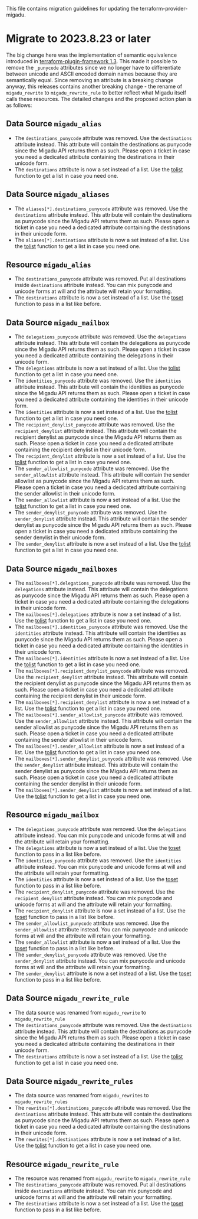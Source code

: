 <!--
SPDX-FileCopyrightText: The terraform-provider-migadu Authors
SPDX-License-Identifier: 0BSD
 -->

This file contains migration guidelines for updating the terraform-provider-migadu.

# Migrate to 2023.8.23 or later

The big change here was the implementation of semantic equivalence introduced in [terraform-plugin-framework 1.3](https://github.com/hashicorp/terraform-plugin-framework/issues/70). This made it possible to remove the `_punycode` attributes since we no longer have to differentiate between unicode and ASCII encoded domain names because they are semantically equal. Since removing an attribute is a breaking change anyway, this releases contains another breaking change - the rename of `migadu_rewrite` to `migadu_rewrite_rule` to better reflect what Migadu itself calls these resources. The detailed changes and the proposed action plan is as follows:

## Data Source `migadu_alias`

- The `destinations_punycode` attribute was removed. Use the `destinations` attribute instead. This attribute will contain the destinations as punycode since the Migadu API returns them as such. Please open a ticket in case you need a dedicated attribute containing the destinations in their unicode form.
- The `destinations` attribute is now a set instead of a list. Use the [tolist](https://developer.hashicorp.com/terraform/language/functions/tolist) function to get a list in case you need one.

## Data Source `migadu_aliases`

- The `aliases[*].destinations_punycode` attribute was removed. Use the `destinations` attribute instead. This attribute will contain the destinations as punycode since the Migadu API returns them as such. Please open a ticket in case you need a dedicated attribute containing the destinations in their unicode form.
- The `aliases[*].destinations` attribute is now a set instead of a list. Use the [tolist](https://developer.hashicorp.com/terraform/language/functions/tolist) function to get a list in case you need one.

## Resource `migadu_alias`

- The `destinations_punycode` attribute was removed. Put all destinations inside `destinations` attribute instead. You can mix punycode and unicode forms at will and the attribute will retain your formatting.
- The `destinations` attribute is now a set instead of a list. Use the [toset](https://developer.hashicorp.com/terraform/language/functions/toset) function to pass in a list like before.

## Data Source `migadu_mailbox`

- The `delegations_punycode` attribute was removed. Use the `delegations` attribute instead. This attribute will contain the delegations as punycode since the Migadu API returns them as such. Please open a ticket in case you need a dedicated attribute containing the delegations in their unicode form.
- The `delegations` attribute is now a set instead of a list. Use the [tolist](https://developer.hashicorp.com/terraform/language/functions/tolist) function to get a list in case you need one.
- The `identities_punycode` attribute was removed. Use the `identities` attribute instead. This attribute will contain the identities as punycode since the Migadu API returns them as such. Please open a ticket in case you need a dedicated attribute containing the identities in their unicode form.
- The `identities` attribute is now a set instead of a list. Use the [tolist](https://developer.hashicorp.com/terraform/language/functions/tolist) function to get a list in case you need one.
- The `recipient_denylist_punycode` attribute was removed. Use the `recipient_denylist` attribute instead. This attribute will contain the recipient denylist as punycode since the Migadu API returns them as such. Please open a ticket in case you need a dedicated attribute containing the recipient denylist in their unicode form.
- The `recipient_denylist` attribute is now a set instead of a list. Use the [tolist](https://developer.hashicorp.com/terraform/language/functions/tolist) function to get a list in case you need one.
- The `sender_allowlist_punycode` attribute was removed. Use the `sender_allowlist` attribute instead. This attribute will contain the sender allowlist as punycode since the Migadu API returns them as such. Please open a ticket in case you need a dedicated attribute containing the sender allowlist in their unicode form.
- The `sender_allowlist` attribute is now a set instead of a list. Use the [tolist](https://developer.hashicorp.com/terraform/language/functions/tolist) function to get a list in case you need one.
- The `sender_denylist_punycode` attribute was removed. Use the `sender_denylist` attribute instead. This attribute will contain the sender denylist as punycode since the Migadu API returns them as such. Please open a ticket in case you need a dedicated attribute containing the sender denylist in their unicode form.
- The `sender_denylist` attribute is now a set instead of a list. Use the [tolist](https://developer.hashicorp.com/terraform/language/functions/tolist) function to get a list in case you need one.

## Data Source `migadu_mailboxes`

- The `mailboxes[*].delegations_punycode` attribute was removed. Use the `delegations` attribute instead. This attribute will contain the delegations as punycode since the Migadu API returns them as such. Please open a ticket in case you need a dedicated attribute containing the delegations in their unicode form.
- The `mailboxes[*].delegations` attribute is now a set instead of a list. Use the [tolist](https://developer.hashicorp.com/terraform/language/functions/tolist) function to get a list in case you need one.
- The `mailboxes[*].identities_punycode` attribute was removed. Use the `identities` attribute instead. This attribute will contain the identities as punycode since the Migadu API returns them as such. Please open a ticket in case you need a dedicated attribute containing the identities in their unicode form.
- The `mailboxes[*].identities` attribute is now a set instead of a list. Use the [tolist](https://developer.hashicorp.com/terraform/language/functions/tolist) function to get a list in case you need one.
- The `mailboxes[*].recipient_denylist_punycode` attribute was removed. Use the `recipient_denylist` attribute instead. This attribute will contain the recipient denylist as punycode since the Migadu API returns them as such. Please open a ticket in case you need a dedicated attribute containing the recipient denylist in their unicode form.
- The `mailboxes[*].recipient_denylist` attribute is now a set instead of a list. Use the [tolist](https://developer.hashicorp.com/terraform/language/functions/tolist) function to get a list in case you need one.
- The `mailboxes[*].sender_allowlist_punycode` attribute was removed. Use the `sender_allowlist` attribute instead. This attribute will contain the sender allowlist as punycode since the Migadu API returns them as such. Please open a ticket in case you need a dedicated attribute containing the sender allowlist in their unicode form.
- The `mailboxes[*].sender_allowlist` attribute is now a set instead of a list. Use the [tolist](https://developer.hashicorp.com/terraform/language/functions/tolist) function to get a list in case you need one.
- The `mailboxes[*].sender_denylist_punycode` attribute was removed. Use the `sender_denylist` attribute instead. This attribute will contain the sender denylist as punycode since the Migadu API returns them as such. Please open a ticket in case you need a dedicated attribute containing the sender denylist in their unicode form.
- The `mailboxes[*].sender_denylist` attribute is now a set instead of a list. Use the [tolist](https://developer.hashicorp.com/terraform/language/functions/tolist) function to get a list in case you need one.

## Resource `migadu_mailbox`

- The `delegations_punycode` attribute was removed. Use the `delegations` attribute instead. You can mix punycode and unicode forms at will and the attribute will retain your formatting.
- The `delegations` attribute is now a set instead of a list. Use the [toset](https://developer.hashicorp.com/terraform/language/functions/toset) function to pass in a list like before.
- The `identities_punycode` attribute was removed. Use the `identities` attribute instead. You can mix punycode and unicode forms at will and the attribute will retain your formatting.
- The `identities` attribute is now a set instead of a list. Use the [toset](https://developer.hashicorp.com/terraform/language/functions/toset) function to pass in a list like before.
- The `recipient_denylist_punycode` attribute was removed. Use the `recipient_denylist` attribute instead. You can mix punycode and unicode forms at will and the attribute will retain your formatting.
- The `recipient_denylist` attribute is now a set instead of a list. Use the [toset](https://developer.hashicorp.com/terraform/language/functions/toset) function to pass in a list like before.
- The `sender_allowlist_punycode` attribute was removed. Use the `sender_allowlist` attribute instead. You can mix punycode and unicode forms at will and the attribute will retain your formatting.
- The `sender_allowlist` attribute is now a set instead of a list. Use the [toset](https://developer.hashicorp.com/terraform/language/functions/toset) function to pass in a list like before.
- The `sender_denylist_punycode` attribute was removed. Use the `sender_denylist` attribute instead. You can mix punycode and unicode forms at will and the attribute will retain your formatting.
- The `sender_denylist` attribute is now a set instead of a list. Use the [toset](https://developer.hashicorp.com/terraform/language/functions/toset) function to pass in a list like before.

## Data Source `migadu_rewrite_rule`

- The data source was renamed from `migadu_rewrite` to `migadu_rewrite_rule`
- The `destinations_punycode` attribute was removed. Use the `destinations` attribute instead. This attribute will contain the destinations as punycode since the Migadu API returns them as such. Please open a ticket in case you need a dedicated attribute containing the destinations in their unicode form.
- The `destinations` attribute is now a set instead of a list. Use the [tolist](https://developer.hashicorp.com/terraform/language/functions/tolist) function to get a list in case you need one.

## Data Source `migadu_rewrite_rules`

- The data source was renamed from `migadu_rewrites` to `migadu_rewrite_rules`
- The `rewrites[*].destinations_punycode` attribute was removed. Use the `destinations` attribute instead. This attribute will contain the destinations as punycode since the Migadu API returns them as such. Please open a ticket in case you need a dedicated attribute containing the destinations in their unicode form.
- The `rewrites[*].destinations` attribute is now a set instead of a list. Use the [tolist](https://developer.hashicorp.com/terraform/language/functions/tolist) function to get a list in case you need one.

## Resource `migadu_rewrite_rule`

- The resource was renamed from `migadu_rewrite` to `migadu_rewrite_rule`
- The `destinations_punycode` attribute was removed. Put all destinations inside `destinations` attribute instead. You can mix punycode and unicode forms at will and the attribute will retain your formatting.
- The `destinations` attribute is now a set instead of a list. Use the [toset](https://developer.hashicorp.com/terraform/language/functions/toset) function to pass in a list like before.
